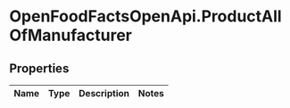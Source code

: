 # OpenFoodFactsOpenApi.ProductAllOfManufacturer

## Properties

Name | Type | Description | Notes
------------ | ------------- | ------------- | -------------


